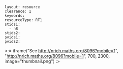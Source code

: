 ````
layout: resource
clearance: 1
keywords:
resourceType: RT1
stids1: 
  - n8
stids2:
pvids1:
pvids2:

````

<:= iframe("See http://nrich.maths.org/8096?mobile=1", "http://nrich.maths.org/8096?mobile=1", 700, 2300, image="thumbnail.png") :>

